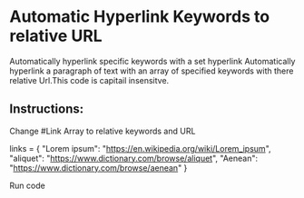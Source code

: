 # Automatic Hyperlink Keywords to relative URL
Automatically hyperlink specific keywords with a set hyperlink
Automatically hyperlink a paragraph of text with an array of specified keywords with there relative Url.This code is capitail insensitve. 

## Instructions: 
Change #Link Array to relative keywords and URL

links = {
    "Lorem ipsum": "https://en.wikipedia.org/wiki/Lorem_ipsum",
    "aliquet": "https://www.dictionary.com/browse/aliquet",
    "Aenean": "https://www.dictionary.com/browse/aenean"
}

Run code
